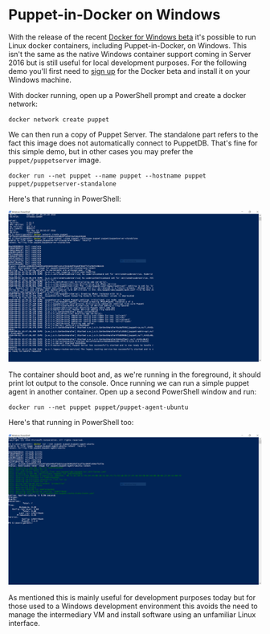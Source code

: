 # Puppet-in-Docker on Windows

With the release of the recent [Docker for Windows beta](https://blog.docker.com/2016/03/docker-for-mac-windows-beta/)
it's possible to run Linux docker containers, including Puppet-in-Docker,
on Windows. This isn't the same as the native Windows container support
coming in Server 2016 but is still useful for local development purposes.
For the following demo you'll first need to [sign up](https://beta.docker.com/)
for the Docker beta and install it on your Windows machine.

With docker running, open up a PowerShell prompt and create a docker
network:

    docker network create puppet

We can then run a copy of Puppet Server. The standalone part refers to
the fact this image does not automatically connect to PuppetDB. That's
fine for this simple demo, but in other cases you may prefer the
`puppet/puppetserver` image.

    docker run --net puppet --name puppet --hostname puppet puppet/puppetserver-standalone

Here's that running in PowerShell:

<img src="puppetserver.png">

The container should boot and, as we're running in the foreground,
it should print lot output to the console. Once running we can
run a simple puppet agent in another container. Open up a second
PowerShell window and run:

    docker run --net puppet puppet/puppet-agent-ubuntu

Here's that running in PowerShell too:

<img src="agent.png">

As mentioned this is mainly useful for development purposes today
but for those used to a Windows development environment this avoids
the need to manage the intermediary VM and install software using
an unfamiliar Linux interface.
